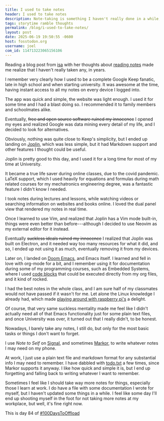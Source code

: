 ```yaml
---
title: I used to take notes
header: I used to take notes
description: Note-taking is something I haven't really done in a while, and a blog post I read reminded me about it
tags: storytime ramble thoughts
permalink: /blog/i-used-to-take-notes/
layout: post
date: 2025-06-19 19:50:55 -0600
host: fosstodon.org
username: joel
com_id: 114713223065156106
---
```


Reading a blog post from [isa](https://tahimik.com) with her thoughts about [reading notes](http://tahimik.com/journal/read-your-notes-or-i-wrote-a-bot-to-post-my-notes-on-fedi) made me realize that I haven't really taken any, in years.

I remember very clearly how I used to be a complete Google Keep fanatic, late in high school and when starting university. It was awesome at the time, having instant access to all my notes on every device I logged into.

The app was quick and simple, the website was light enough. I used it for some time and I had a blast doing so. I recommended it to family members and schoolmates alike.

Eventually, ~~free and open source software ruined my innocence~~ I opened my eyes and realized Google was data mining every detail of my life, and I decided to look for alternatives.

Obviously, nothing was quite close to Keep's simplicity, but I ended up landing on [Joplin](https://joplinapp.org/), which was less simple, but it had Markdown support and other features I thought could be useful.

Joplin is pretty good to this day, and I used it for a long time for most of my time at University. 

It became a true life saver during online classes, due to the covid pandemic. LaTeX support, which I used heavily for equations and formulas during math related courses for my mechatronics engineering degree, was a fantastic feature I didn't know I needed.

I took notes during lectures and lessons, while watching videos or searching information on websites and books online. I loved the dual panel view that rendered my notes in real time.

Once I learned to use Vim, and realized that Joplin has a Vim mode built-in, things were even better than before---although I decided to use Neovim as my external editor for it instead.

Eventually ~~suckless ideals ruined my innocence~~ I realized that Joplin was built on Electron, and it needed way too many resources for what it did, and so, I ended up not using it as much, eventually removing it from my devices.

Later on, I landed on [Doom Emacs](https://github.com/doomemacs/doomemacs), and Emacs itself. I learned and fell in love with org-mode for a bit, and I remember using it for documentation during some of my programming courses, such as Embedded Systems, where I used [code blocks](https://orgmode.org/manual/Structure-of-Code-Blocks.html) that could be executed directly from my org files, and it kind of rocked. 

I had the best notes in the whole class, and I am sure half of my classmates would not have passed if it wasn't for me. Let alone the Linux knowledge I already had, which made [playing around with raspberry pi's](/more/tags/raspberrypi/) a delight.

Of course, that very same suckless mentality made me feel like I didn't actually need all of that Emacs functionality just for some plain text files, and once University was over, it turned out that I really didn't, to be honest.

Nowadays, I barely take any notes, I still do, but only for the most basic tasks or things I don't want to forget.

I use *Note to Self* on [Signal](https://signal.org), and sometimes [Markor](https://github.com/gsantner/markor), to write whatever notes I may need on my phone.

At work, I just use a plain text file and markdown format for any substantial info I may need to remember. I have dabbled with [todo.txt](http://todotxt.org/) a few times, since Markor supports it anyway.  I like how quick and simple it is, but I end up forgetting and falling back to writing whatever I want to remember.

Sometimes I feel like I should take way more notes for things, especially those I learn at work. I do have a file with some documentation I wrote for myself, but I haven't updated some things in a while. I feel like some day I'll end up shooting myself in the foot for not taking more notes at my workplace, but well, it's fine right now.

This is day 84 of [#100DaysToOffload](https://100daystooffload.com)
